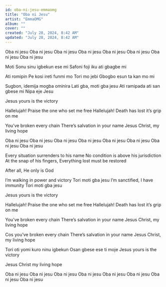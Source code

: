 ```yaml
---
id: oba-ni-jesu-emmaomg
title: "Oba ni Jesu"
artist: "EmmaOMG"
album: ""
cover: ""
created: "July 28, 2024, 8:42 AM"
updated: "July 28, 2024, 8:42 AM"
---
```


Oba ni jesu Oba ni jesu
Oba ni jesu Oba ni jesu
Oba ni jesu Oba ni jesu
Oba ni jesu Oba ni jesu

Moti Sonu sinu igbekun ese mi
Safoni foji 
iku ati gbagbe mi

Ati romipin 
Pe kosi ireti funmi mo
Tori mo jebi 
Gbogbo esun ta kan mo mi

Sugbon, idemija mogba ominira
Lati gba, moti gba jesu
Ati ramipada ati san gbese mi
Nipa eje Jesu

Jesus yours is the victory

Hallelujah!
Praise the one who set me free
Hallelujah!
Death has lost it’s grip on me

You’ve broken every chain
There’s salvation in your name
Jesus Christ, my living hope

Oba ni jesu Oba ni jesu
Oba ni jesu Oba ni jesu
Oba ni jesu Oba ni jesu
Oba ni jesu Oba ni jesu

Every situation surrenders to his name
No condition is above his jurisdiction
At the snap of his fingers,
Everything lost must be restored

After all,
He only is God

I’m walking in power and victory
Tori moti gba jesu
I’m sanctified, I have immunity
Tori moti gba jesu

Jesus yours is the victory

Hallelujah!
Praise the one who set me free
Hallelujah!
Death has lost it’s grip on me

You’ve broken every chain
There’s salvation in your name
Jesus Christ, my living hope

Cos you’ve broken every chain
There’s salvation in your name
Jesus Christ, my living hope

Tori oti yomi kuro ninu igbekun
Osan gbese ese ti moje
Jesus yours is the victory

Jesus Christ my living hope

Oba ni jesu Oba ni jesu
Oba ni jesu Oba ni jesu
Oba ni jesu Oba ni jesu
Oba ni jesu Oba ni jesu